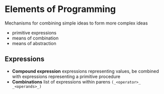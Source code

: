 # Elements of Programming

Mechanisms for combining simple ideas to form more complex ideas
* primitive expressions
* means of combination
* means of abstraction

## Expressions
* __Compound expression__ expressions representing values, be combined with expressions representing a primitive procedure
* __Combinations__ list of expressions within parens
```(_<operator>_ _<operands>_)```
  
